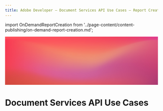 ```yaml
---
title: Adobe Developer — Document Services API Use Cases — Report Creation and Editing
---
```


import OnDemandReportCreation from '../page-content/content-publishing/on-demand-report-creation.md';


<Hero slots="image, heading" variant="fullwidth" theme="dark" headingOnly/>

![Use case bg](../../images/bg-hero-doc-gen.jpeg)

# Document Services API Use Cases


<MenuWrapperComponent  slots="content"  repeat="1" theme="lightest"/>

<OnDemandReportCreation />